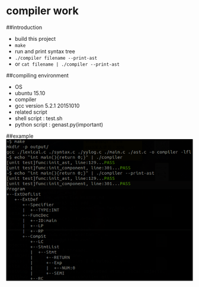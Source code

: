 # compiler work

##introduction
* build this project
 * `make`
* run and print syntax tree
 * `./compiler filename --print-ast`
 * or `cat filename | ./compiler --print-ast`

##compiling environment
* OS
 * ubuntu 15.10
* compiler
 * gcc version 5.2.1 20151010
* related script
 * shell script : test.sh
 * python script : genast.py(important)

##example
![compile and run](ex.png)
